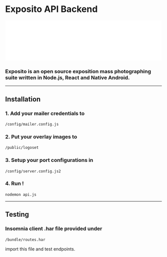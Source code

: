# Exposito API Backend
<img style="height : 128px; width:100%" src="./bundle/logo.svg">

### Exposito is an open source exposition mass photographing suite written in Node.js, React and Native Android.

---
## Installation
### 1. Add your mailer credentials to 
    /config/mailer.config.js
### 2. Put your overlay images to
    /public/logoset
### 3. Setup your port configurations in 
    /config/server.config.js2
### 4. Run !
    nodemon api.js
---
## Testing
### Insomnia client .har file provided under
    /bundle/routes.har
import this file and test endpoints.